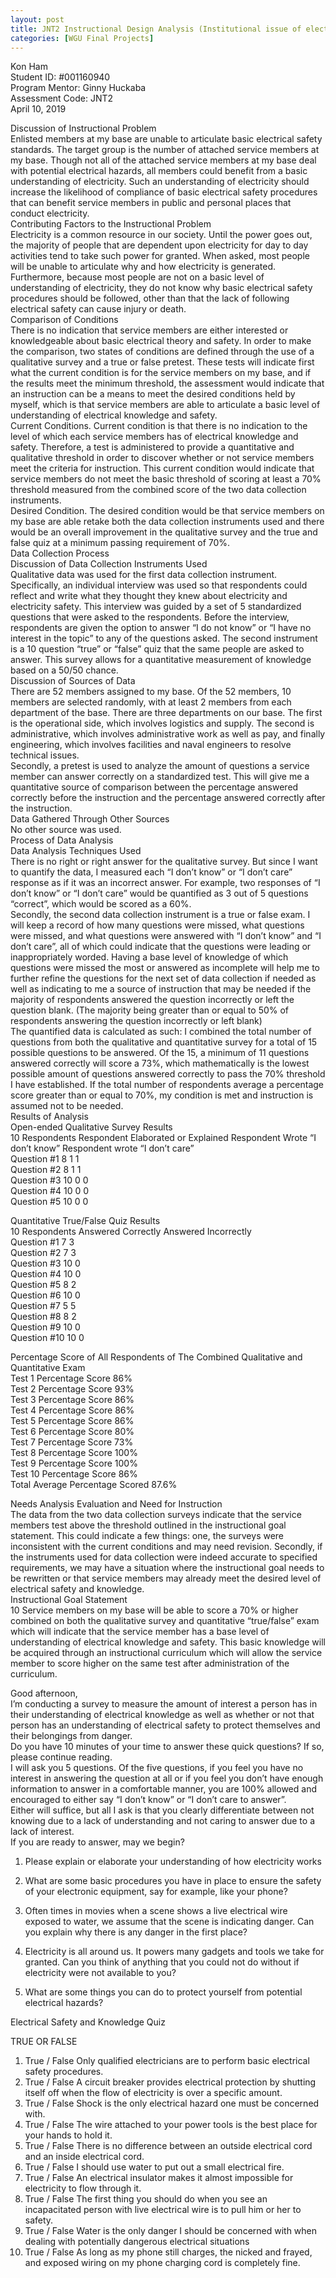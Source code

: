 ```yaml
---
layout: post
title: JNT2 Instructional Design Analysis (Institutional issue of electrical safety within my organization, including quiz and survey)
categories: [WGU Final Projects]
---
```

Kon Ham  
Student ID: #001160940  
Program Mentor: Ginny Huckaba  
Assessment Code: JNT2  
April 10, 2019  
 

Discussion of Instructional Problem  
Enlisted members at my base are unable to articulate basic electrical safety standards. The target group is the number of attached service members at my base. Though not all of the attached service members at my base deal with potential electrical hazards, all members could benefit from a basic understanding of electricity. Such an understanding of electricity should increase the likelihood of compliance of basic electrical safety procedures that can benefit service members in public and personal places that conduct electricity.  
Contributing Factors to the Instructional Problem  
Electricity is a common resource in our society. Until the power goes out, the majority of people that are dependent upon electricity for day to day activities tend to take such power for granted. When asked, most people will be unable to articulate why and how electricity is generated. Furthermore, because most people are not on a basic level of understanding of electricity, they do not know why basic electrical safety procedures should be followed, other than that the lack of following electrical safety can cause injury or death.  
Comparison of Conditions  
There is no indication that service members are either interested or knowledgeable about basic electrical theory and safety. In order to make the comparison, two states of conditions are defined through the use of a qualitative survey and a true or false pretest. These tests will indicate first what the current condition is for the service members on my base, and if the results meet the minimum threshold, the assessment would indicate that an instruction can be a means to meet the desired conditions held by myself, which is that service members are able to articulate a basic level of understanding of electrical knowledge and safety.  
Current Conditions. Current condition is that there is no indication to the level of which each service members has of electrical knowledge and safety. Therefore, a test is administered to provide a quantitative and qualitative threshold in order to discover whether or not service members meet the criteria for instruction. This current condition would indicate that service members do not meet the basic threshold of scoring at least a 70% threshold measured from the combined score of the two data collection instruments.  
Desired Condition. The desired condition would be that service members on my base are able retake both the data collection instruments used and there would be an overall improvement in the qualitative survey and the true and false quiz at a minimum passing requirement of 70%.  
Data Collection Process  
Discussion of Data Collection Instruments Used  
Qualitative data was used for the first data collection instrument. Specifically, an individual interview was used so that respondents could reflect and write what they thought they knew about electricity and electricity safety. This interview was guided by a set of 5 standardized questions that were asked to the respondents. Before the interview, respondents are given the option to answer “I do not know” or “I have no interest in the topic” to any of the questions asked. The second instrument is a 10 question “true” or “false” quiz that the same people are asked to answer. This survey allows for a quantitative measurement of knowledge based on a 50/50 chance.  
Discussion of Sources of Data  
There are 52 members assigned to my base. Of the 52 members, 10 members are selected randomly, with at least 2 members from each department of the base. There are three departments on our base. The first is the operational side, which involves logistics and supply. The second is administrative, which involves administrative work as well as pay, and finally engineering, which involves facilities and naval engineers to resolve technical issues.  
Secondly, a pretest is used to analyze the amount of questions a service member can answer correctly on a standardized test. This will give me a quantitative source of comparison between the percentage answered correctly before the instruction and the percentage answered correctly after the instruction.  
Data Gathered Through Other Sources  
No other source was used.  
Process of Data Analysis  
Data Analysis Techniques Used  
There is no right or right answer for the qualitative survey. But since I want to quantify the data, I measured each “I don’t know” or “I don’t care” response as if it was an incorrect answer. For example, two responses of “I don’t know” or “I don’t care” would be quantified as 3 out of 5 questions “correct”, which would be scored as a 60%.  
Secondly, the second data collection instrument is a true or false exam. I will keep a record of how many questions were missed, what questions were missed, and what questions were answered with “I don’t know” and “I don’t care”, all of which could indicate that the questions were leading or inappropriately worded. Having a base level of knowledge of which questions were missed the most or answered as incomplete will help me to further refine the questions for the next set of data collection if needed as well as indicating to me a source of instruction that may be needed if the majority of respondents answered the question incorrectly or left the question blank. (The majority being greater than or equal to 50% of respondents answering the question incorrectly or left blank)  
The quantified data is calculated as such: I combined the total number of questions from both the qualitative and quantitative survey for a total of 15 possible questions to be answered. Of the 15, a minimum of 11 questions answered correctly will score a 73%, which mathematically is the lowest possible amount of questions answered correctly to pass the 70% threshold I have established. If the total number of respondents average a percentage score greater than or equal to 70%, my condition is met and instruction is assumed not to be needed.  
Results of Analysis  
Open-ended Qualitative Survey Results  
10 Respondents Respondent Elaborated or Explained Respondent Wrote “I don’t know” Respondent wrote “I don’t care”  
Question #1 8 1 1  
Question #2 8 1 1  
Question #3 10 0 0  
Question #4 10 0 0  
Question #5 10 0 0

Quantitative True/False Quiz Results  
10 Respondents Answered Correctly Answered Incorrectly  
Question #1 7 3  
Question #2 7 3  
Question #3 10 0  
Question #4 10 0  
Question #5 8 2  
Question #6 10 0  
Question #7 5 5  
Question #8 8 2  
Question #9 10 0  
Question #10 10 0

Percentage Score of All Respondents of The Combined Qualitative and Quantitative Exam  
Test 1 Percentage Score 86%  
Test 2 Percentage Score 93%  
Test 3 Percentage Score 86%  
Test 4 Percentage Score 86%  
Test 5 Percentage Score 86%  
Test 6 Percentage Score 80%  
Test 7 Percentage Score 73%  
Test 8 Percentage Score 100%  
Test 9 Percentage Score 100%  
Test 10 Percentage Score 86%  
Total Average Percentage Scored 87.6%

Needs Analysis Evaluation and Need for Instruction  
The data from the two data collection surveys indicate that the service members test above the threshold outlined in the instructional goal statement. This could indicate a few things: one, the surveys were inconsistent with the current conditions and may need revision. Secondly, if the instruments used for data collection were indeed accurate to specified requirements, we may have a situation where the instructional goal needs to be rewritten or that service members may already meet the desired level of electrical safety and knowledge.  
Instructional Goal Statement  
10 Service members on my base will be able to score a 70% or higher combined on both the qualitative survey and quantitative “true/false” exam which will indicate that the service member has a base level of understanding of electrical knowledge and safety. This basic knowledge will be acquired through an instructional curriculum which will allow the service member to score higher on the same test after administration of the curriculum.  
 

Good afternoon,  
I’m conducting a survey to measure the amount of interest a person has in their understanding of electrical knowledge as well as whether or not that person has an understanding of electrical safety to protect themselves and their belongings from danger.  
Do you have 10 minutes of your time to answer these quick questions? If so, please continue reading.  
I will ask you 5 questions. Of the five questions, if you feel you have no interest in answering the question at all or if you feel you don’t have enough information to answer in a comfortable manner, you are 100% allowed and encouraged to either say “I don’t know” or “I don’t care to answer”.  
Either will suffice, but all I ask is that you clearly differentiate between not knowing due to a lack of understanding and not caring to answer due to a lack of interest.  
If you are ready to answer, may we begin?  
1) Please explain or elaborate your understanding of how electricity works

2) What are some basic procedures you have in place to ensure the safety of your electronic equipment, say for example, like your phone?

3) Often times in movies when a scene shows a live electrical wire exposed to water, we assume that the scene is indicating danger. Can you explain why there is any danger in the first place?

4) Electricity is all around us. It powers many gadgets and tools we take for granted. Can you think of anything that you could not do without if electricity were not available to you?

5) What are some things you can do to protect yourself from potential electrical hazards?

Electrical Safety and Knowledge Quiz

TRUE OR FALSE  
1) True / False Only qualified electricians are to perform basic electrical safety procedures.  
2) True / False A circuit breaker provides electrical protection by shutting itself off when the flow of electricity is over a specific amount.  
3) True / False Shock is the only electrical hazard one must be concerned with.  
4) True / False The wire attached to your power tools is the best place for your hands to hold it.  
5) True / False There is no difference between an outside electrical cord and an inside electrical cord.  
6) True / False I should use water to put out a small electrical fire.  
7) True / False An electrical insulator makes it almost impossible for electricity to flow through it.  
8) True / False The first thing you should do when you see an incapacitated person with live electrical wire is to pull him or her to safety.  
9) True / False Water is the only danger I should be concerned with when dealing with potentially dangerous electrical situations  
10) True / False As long as my phone still charges, the nicked and frayed, and exposed wiring on my phone charging cord is completely fine.